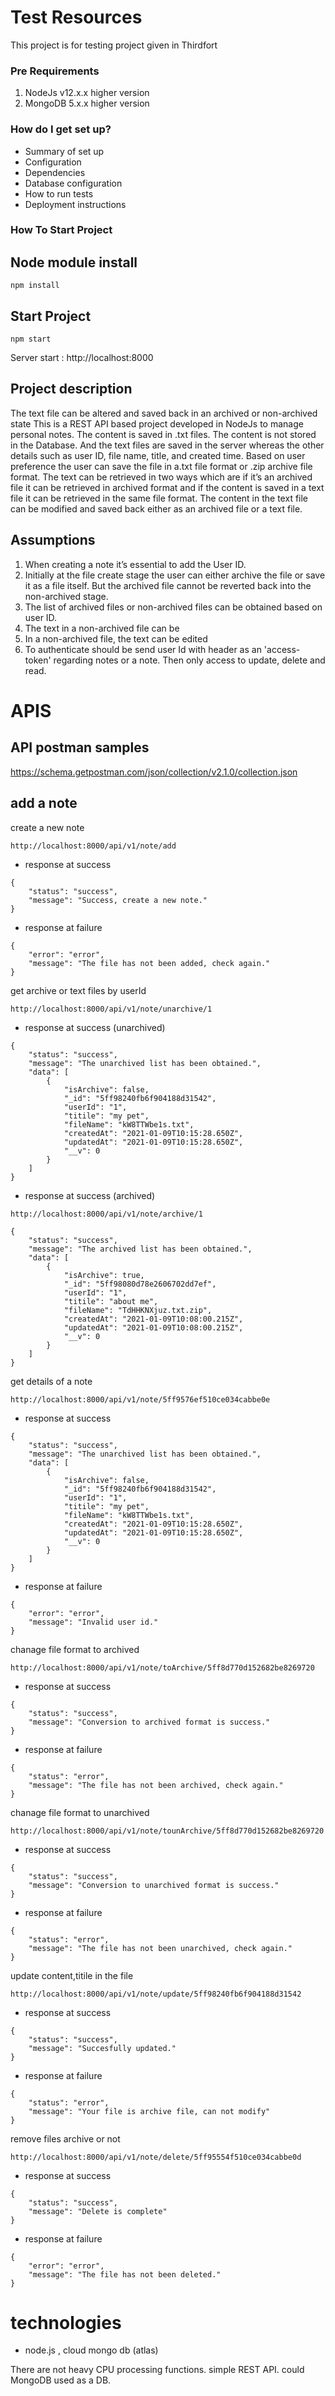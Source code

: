 # Test Resources #

This project is for testing project given in Thirdfort

### Pre Requirements ###

1. NodeJs v12.x.x higher version 
2. MongoDB 5.x.x higher version

### How do I get set up? ###

* Summary of set up
* Configuration
* Dependencies
* Database configuration
* How to run tests
* Deployment instructions

### How To Start Project ###

## Node module install ##

```node
npm install
``` 

## Start Project ##
```node
npm start 
``` 

Server start : http://localhost:8000

## Project description ##

The text file can be altered and saved back in an archived or non-archived state
This is a REST API based project developed in NodeJs to manage personal notes. The content is saved in .txt files. The content is not stored in the Database. And the text files are saved in the server whereas the other details such as user ID, file name, title, and created time. Based on user preference the user can save the file in a.txt file format or .zip archive file format. The text can be retrieved in two ways which are if it’s an archived file it can be retrieved in archived format and if the content is saved in a text file it can be retrieved in the same file format. The content in the text file can be modified and saved back either as an archived file or a text file.  

## Assumptions ##

1. When creating a note it’s essential to add the User ID.
2. Initially at the file create stage the user can either archive the file or save it as a file itself. But the archived file cannot be reverted back into the non-archived stage.
3. The list of archived files or non-archived files can be obtained based on user ID.
4. The text in a non-archived file can be 
5. In a non-archived file, the text can be edited 
6. To authenticate should be send user Id with header as an 'access-token' regarding notes or a note. Then only access to update, delete and read.



# APIS

## API postman samples

https://schema.getpostman.com/json/collection/v2.1.0/collection.json

## add a note

create a new note
```node
http://localhost:8000/api/v1/note/add
```
* response at success
```node
{
    "status": "success",
    "message": "Success, create a new note."
}
```
* response at failure
```node
{
    "error": "error",
    "message": "The file has not been added, check again."
}
```

get archive or text files by userId
```node
http://localhost:8000/api/v1/note/unarchive/1
```
* response at success (unarchived)
```node
{
    "status": "success",
    "message": "The unarchived list has been obtained.",
    "data": [
        {
            "isArchive": false,
            "_id": "5ff98240fb6f904188d31542",
            "userId": "1",
            "titile": "my pet",
            "fileName": "kW8TTWbe1s.txt",
            "createdAt": "2021-01-09T10:15:28.650Z",
            "updatedAt": "2021-01-09T10:15:28.650Z",
            "__v": 0
        }
    ]
}
```
* response at success (archived)
```node
http://localhost:8000/api/v1/note/archive/1
```

```node
{
    "status": "success",
    "message": "The archived list has been obtained.",
    "data": [
        {
            "isArchive": true,
            "_id": "5ff98080d78e2606702dd7ef",
            "userId": "1",
            "titile": "about me",
            "fileName": "TdHHKNXjuz.txt.zip",
            "createdAt": "2021-01-09T10:08:00.215Z",
            "updatedAt": "2021-01-09T10:08:00.215Z",
            "__v": 0
        }
    ]
}
```

get details of a note
```node
http://localhost:8000/api/v1/note/5ff9576ef510ce034cabbe0e
```
* response at success
```node
{
    "status": "success",
    "message": "The unarchived list has been obtained.",
    "data": [
        {
            "isArchive": false,
            "_id": "5ff98240fb6f904188d31542",
            "userId": "1",
            "titile": "my pet",
            "fileName": "kW8TTWbe1s.txt",
            "createdAt": "2021-01-09T10:15:28.650Z",
            "updatedAt": "2021-01-09T10:15:28.650Z",
            "__v": 0
        }
    ]
}
```
* response at failure
```node
{
    "error": "error",
    "message": "Invalid user id."
}
```

chanage file format to archived
```node
http://localhost:8000/api/v1/note/toArchive/5ff8d770d152682be8269720
```
* response at success
```node
{
    "status": "success",
    "message": "Conversion to archived format is success."
}
```
* response at failure
```node
{
    "status": "error",
    "message": "The file has not been archived, check again."
}
```

chanage file format to unarchived
```node
http://localhost:8000/api/v1/note/tounArchive/5ff8d770d152682be8269720
```
* response at success
```node
{
    "status": "success",
    "message": "Conversion to unarchived format is success."
}
```
* response at failure
```node
{
    "status": "error",
    "message": "The file has not been unarchived, check again."
}
```

update content,titile in the file
```node
http://localhost:8000/api/v1/note/update/5ff98240fb6f904188d31542
```
* response at success
```node
{
    "status": "success",
    "message": "Succesfully updated."
}
```
* response at failure
```node
{
    "status": "error",
    "message": "Your file is archive file, can not modify"
}
```
remove files archive or not
```node
http://localhost:8000/api/v1/note/delete/5ff95554f510ce034cabbe0d
```
* response at success
```node
{
    "status": "success",
    "message": "Delete is complete"
}
```
* response at failure
```node
{
    "error": "error",
    "message": "The file has not been deleted."
}
```

# technologies

* node.js , cloud mongo db (atlas)

There are not heavy CPU processing functions. simple REST API. could MongoDB used as a DB.
